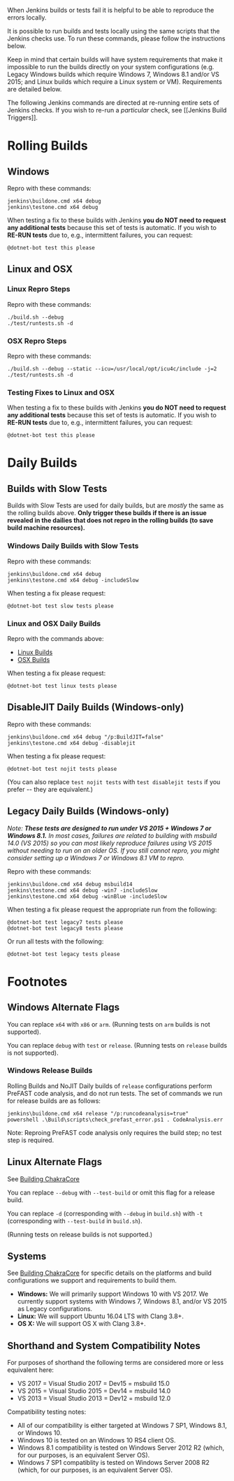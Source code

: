 When Jenkins builds or tests fail it is helpful to be able to reproduce the errors locally.

It is possible to run builds and tests locally using the same scripts that the Jenkins checks use.
To run these commands, please follow the instructions below.

Keep in mind that certain builds will have system requirements that make it impossible
to run the builds directly on your system configurations
(e.g. Legacy Windows builds which require Windows 7, Windows 8.1 and/or VS 2015;
and Linux builds which require a Linux system or VM).
Requirements are detailed below.

The following Jenkins commands are directed at re-running entire sets of Jenkins checks.
If you wish to re-run a *particular* check, see [[Jenkins Build Triggers]].

# Rolling Builds

## Windows

Repro with these commands:

```
jenkins\buildone.cmd x64 debug
jenkins\testone.cmd x64 debug
```

When testing a fix to these builds with Jenkins **you do NOT need to request any additional tests**
because this set of tests is automatic.
If you wish to **RE-RUN tests** due to, e.g., intermittent failures, you can request:

```
@dotnet-bot test this please
```

## Linux and OSX

### Linux Repro Steps

Repro with these commands:

```
./build.sh --debug
./test/runtests.sh -d
```

### OSX Repro Steps

Repro with these commands:

```
./build.sh --debug --static --icu=/usr/local/opt/icu4c/include -j=2
./test/runtests.sh -d
```

### Testing Fixes to Linux and OSX

When testing a fix to these builds with Jenkins **you do NOT need to request any additional tests**
because this set of tests is automatic.
If you wish to **RE-RUN tests** due to, e.g., intermittent failures, you can request:

```
@dotnet-bot test this please
```

# Daily Builds

## Builds with Slow Tests

Builds with Slow Tests are used for daily builds, but are *mostly* the same as the rolling builds above.
**Only trigger these builds if there is an issue revealed in the dailies that does not repro in the
rolling builds (to save build machine resources).**

### Windows Daily Builds with Slow Tests

Repro with these commands:

```
jenkins\buildone.cmd x64 debug
jenkins\testone.cmd x64 debug -includeSlow
```

When testing a fix please request:

```
@dotnet-bot test slow tests please
```

### Linux and OSX Daily Builds

Repro with the commands above:

* [Linux Builds](#linux-repro-steps)
* [OSX Builds](#osx-repro-steps)

When testing a fix please request:

```
@dotnet-bot test linux tests please
```

## DisableJIT Daily Builds (Windows-only)

Repro with these commands:

```
jenkins\buildone.cmd x64 debug "/p:BuildJIT=false"
jenkins\testone.cmd x64 debug -disablejit
```

When testing a fix please request:

```
@dotnet-bot test nojit tests please
```

(You can also replace `test nojit tests` with `test disablejit tests` if you prefer -- they are equivalent.)

## Legacy Daily Builds (Windows-only)

_Note: **These tests are designed to run under VS 2015 + Windows 7 or Windows 8.1.**
In most cases, failures are related to building with msbuild 14.0 (VS 2015) so you can most likely
reproduce failures using VS 2015 without needing to run on an older OS. If you still cannot repro,
you might consider setting up a Windows 7 or Windows 8.1 VM to repro._

Repro with these commands:

```
jenkins\buildone.cmd x64 debug msbuild14
jenkins\testone.cmd x64 debug -win7 -includeSlow
jenkins\testone.cmd x64 debug -winBlue -includeSlow
```

When testing a fix please request the appropriate run from the following:

```
@dotnet-bot test legacy7 tests please
@dotnet-bot test legacy8 tests please
```

Or run all tests with the following:

```
@dotnet-bot test legacy tests please
```

# Footnotes

## Windows Alternate Flags

You can replace `x64` with `x86` or `arm`. (Running tests on `arm` builds is not supported).

You can replace `debug` with `test` or `release`. (Running tests on `release` builds is not supported).

### Windows Release Builds

Rolling Builds and NoJIT Daily builds of `release` configurations perform PreFAST code analysis, and do not run tests.
The set of commands we run for release builds are as follows:

```
jenkins\buildone.cmd x64 release "/p:runcodeanalysis=true"
powershell .\Build\scripts\check_prefast_error.ps1 . CodeAnalysis.err
```

Note: Reproing PreFAST code analysis only requires the build step; no test step is required.

## Linux Alternate Flags

See [Building ChakraCore](https://github.com/Microsoft/ChakraCore/wiki/Building-ChakraCore#linux)

You can replace `--debug` with `--test-build` or omit this flag for a release build.

You can replace `-d` (corresponding with `--debug` in `build.sh`)
with `-t` (corresponding with `--test-build` in `build.sh`).

(Running tests on release builds is not supported.)

## Systems

See [Building ChakraCore](https://github.com/Microsoft/ChakraCore/wiki/Building-ChakraCore)
for specific details on the platforms and build configurations we support and requirements to build them.

* **Windows:** We will primarily support Windows 10 with VS 2017.
We currently support systems with Windows 7, Windows 8.1, and/or VS 2015 as Legacy configurations.
* **Linux:** We will support Ubuntu 16.04 LTS with Clang 3.8+.
* **OS X:** We will support OS X with Clang 3.8+.

## Shorthand and System Compatibility Notes

For purposes of shorthand the following terms are considered more or less equivalent here:

* VS 2017 = Visual Studio 2017 = Dev15 = msbuild 15.0
* VS 2015 = Visual Studio 2015 = Dev14 = msbuild 14.0
* VS 2013 = Visual Studio 2013 = Dev12 = msbuild 12.0

Compatibility testing notes:

* All of our compatibility is either targeted at Windows 7 SP1, Windows 8.1, or Windows 10.
* Windows 10 is tested on an Windows 10 RS4 client OS.
* Windows 8.1 compatibility is tested on Windows Server 2012 R2 (which, for our purposes, is an equivalent Server OS).
* Windows 7 SP1 compatiblity is tested on Windows Server 2008 R2 (which, for our purposes, is an equivalent Server OS).
